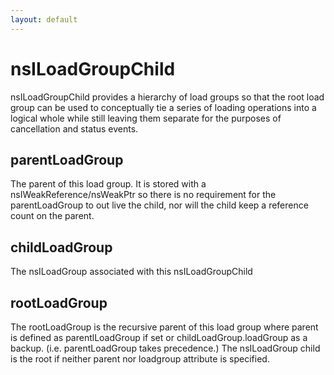 ```yaml
---
layout: default
---
```


# nsILoadGroupChild #

nsILoadGroupChild provides a hierarchy of load groups so that the
root load group can be used to conceptually tie a series of loading
operations into a logical whole while still leaving them separate
for the purposes of cancellation and status events.


## parentLoadGroup ##

The parent of this load group. It is stored with
a nsIWeakReference/nsWeakPtr so there is no requirement for the
parentLoadGroup to out live the child, nor will the child keep a
reference count on the parent.


## childLoadGroup ##

The nsILoadGroup associated with this nsILoadGroupChild


## rootLoadGroup ##

The rootLoadGroup is the recursive parent of this
load group where parent is defined as parentlLoadGroup if set
or childLoadGroup.loadGroup as a backup. (i.e. parentLoadGroup takes
precedence.) The nsILoadGroup child is the root if neither parent
nor loadgroup attribute is specified.


